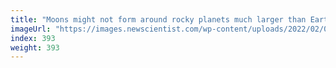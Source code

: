 ```yaml
---
title: "Moons might not form around rocky planets much larger than Earth"
imageUrl: "https://images.newscientist.com/wp-content/uploads/2022/02/01152709/PRI_221065357.jpg?width=600"
index: 393
weight: 393
---
```

